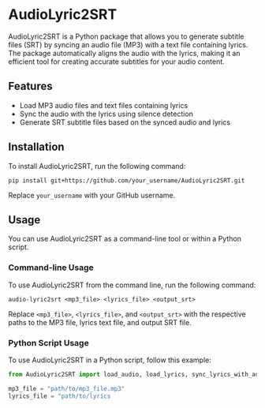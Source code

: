 # AudioLyric2SRT

AudioLyric2SRT is a Python package that allows you to generate subtitle files (SRT) by syncing an audio file (MP3) with a text file containing lyrics. The package automatically aligns the audio with the lyrics, making it an efficient tool for creating accurate subtitles for your audio content.

## Features

- Load MP3 audio files and text files containing lyrics
- Sync the audio with the lyrics using silence detection
- Generate SRT subtitle files based on the synced audio and lyrics

## Installation

To install AudioLyric2SRT, run the following command:
```
pip install git+https://github.com/your_username/AudioLyric2SRT.git
```
Replace `your_username` with your GitHub username.

## Usage

You can use AudioLyric2SRT as a command-line tool or within a Python script.

### Command-line Usage

To use AudioLyric2SRT from the command line, run the following command:
```
audio-lyric2srt <mp3_file> <lyrics_file> <output_srt>
```
Replace `<mp3_file>`, `<lyrics_file>`, and `<output_srt>` with the respective paths to the MP3 file, lyrics text file, and output SRT file.

### Python Script Usage

To use AudioLyric2SRT in a Python script, follow this example:

```python
from AudioLyric2SRT import load_audio, load_lyrics, sync_lyrics_with_audio, create_srt_file

mp3_file = "path/to/mp3_file.mp3"
lyrics_file = "path/to/lyrics
```

